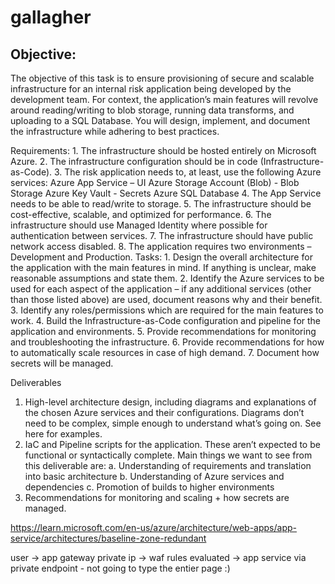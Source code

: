 # gallagher

## Objective: 
The objective of this task is to ensure provisioning of secure and scalable infrastructure for an internal risk application being developed by the development team. For context, the application’s main features will revolve around reading/writing to blob storage, running data transforms, and uploading to a SQL Database. You will design, implement, and
document the infrastructure while adhering to best practices. 

Requirements:
    1. The infrastructure should be hosted entirely on Microsoft Azure.
    2. The infrastructure configuration should be in code (Infrastructure-as-Code).
    3. The risk application needs to, at least, use the following Azure services:
        Azure App Service – UI
        Azure Storage Account (Blob) - Blob Storage
        Azure Key Vault - Secrets
        Azure SQL Database
    4. The App Service needs to be able to read/write to storage.
    5. The infrastructure should be cost-effective, scalable, and optimized for performance.
    6. The infrastructure should use Managed Identity where possible for authentication between services.
    7. The infrastructure should have public network access disabled.
    8. The application requires two environments – Development and Production.
    Tasks:
        1. Design the overall architecture for the application with the main features in mind. If anything is unclear, make reasonable assumptions and state them.
        2. Identify the Azure services to be used for each aspect of the application – if any additional services (other than those listed above) are used, document reasons why and their benefit.
        3. Identify any roles/permissions which are required for the main features to work.
        4. Build the Infrastructure-as-Code configuration and pipeline for the application and environments.
5. Provide recommendations for monitoring and troubleshooting the infrastructure.
6. Provide recommendations for how to automatically scale resources in case of high
demand.
7. Document how secrets will be managed. 

Deliverables
1. High-level architecture design, including diagrams and explanations of the chosen Azure
services and their configurations. Diagrams don’t need to be complex, simple enough to
understand what’s going on. See here for examples.
2. IaC and Pipeline scripts for the application. These aren’t expected to be functional or
syntactically complete. Main things we want to see from this deliverable are:
a. Understanding of requirements and translation into basic architecture
b. Understanding of Azure services and dependencies
c. Promotion of builds to higher environments
3. Recommendations for monitoring and scaling + how secrets are managed. 


https://learn.microsoft.com/en-us/azure/architecture/web-apps/app-service/architectures/baseline-zone-redundant

user -> app gateway private ip -> waf rules evaluated -> app service via private endpoint - not going to type the entier page :)

